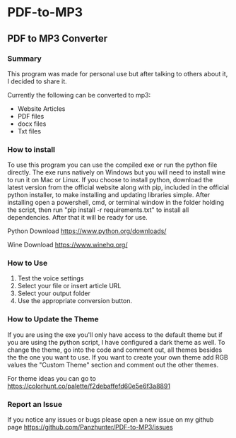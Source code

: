 # PDF-to-MP3
## PDF to MP3 Converter

### Summary
This program was made for personal use but after talking to others about it, I decided to share it. 

Currently the following can be converted to mp3:
* Website Articles
* PDF files
* docx files
* Txt files


### How to install
To use this program you can use the compiled exe or run the python file directly. The exe runs natively on Windows but you will need to install wine to run it on Mac or Linux. If you choose to install python, download the latest version from the official website along with pip, included in the official python installer, to make installing and updating libraries simple. After installing open a powershell, cmd, or terminal window in the folder holding the script, then run "pip install -r requirements.txt" to install all dependencies. After that it will be ready for use.  

Python Download
https://www.python.org/downloads/

Wine Download
https://www.winehq.org/



### How to Use 
1) Test the voice settings
2) Select your file or insert article URL
3) Select your output folder
4) Use the appropriate conversion button.



### How to Update the Theme
If you are using the exe you'll only have access to the default theme but if you are using the python script, I have configured a dark theme as well. To change the theme, go into the code and comment out, all themes besides the the one you want to use. If you want to create your own theme add RGB values the "Custom Theme" section and comment out the other themes.

For theme ideas you can go to https://colorhunt.co/palette/f2debaffefd60e5e6f3a8891



### Report an Issue
If you notice any issues or bugs please open a new issue on my github page
https://github.com/Panzhunter/PDF-to-MP3/issues